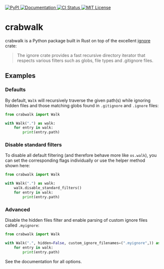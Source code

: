 <p>
    <a href="https://pypi.org/project/crabwalk/">
        <img src="https://img.shields.io/pypi/v/crabwalk.svg" alt="PyPI" />
    </a>
    <a href="https://parver.readthedocs.io/en/stable/">
        <img src="https://img.shields.io/badge/docs-read%20now-blue.svg" alt="Documentation" />
    </a>
    <a href="https://github.com/RazerM/crabwalk/actions?workflow=CI">
        <img src="https://github.com/RazerM/crabwalk/workflows/CI/badge.svg?branch=main" alt="CI Status" />
    </a>
    <a href="https://raw.githubusercontent.com/RazerM/crabwalk/master/LICENSE">
        <img src="https://img.shields.io/github/license/RazerM/crabwalk.svg" alt="MIT License" />
    </a>
</p>

# crabwalk

<!-- blurb-begin -->

crabwalk is a Python package built in Rust on top of the excellent [ignore][] crate:

> The ignore crate provides a fast recursive directory iterator that respects
> various filters such as globs, file types and .gitignore files.

[ignore]: https://github.com/BurntSushi/ripgrep/tree/master/crates/ignore

<!-- blurb-end -->

## Examples

### Defaults

By default, `Walk` will recursively traverse the given path(s) while ignoring
hidden files and those matching globs found in `.gitignore` and `.ignore` files:

```python
from crabwalk import Walk

with Walk(".") as walk:
    for entry in walk:
        print(entry.path)
```

### Disable standard filters

To disable all default filtering (and therefore behave more like `os.walk`),
you can set the corresponding flags individually or use the helper method shown
here:

```python
from crabwalk import Walk

with Walk(".") as walk:
    walk.disable_standard_filters()
    for entry in walk:
        print(entry.path)
```

### Advanced

Disable the hidden files filter and enable parsing of custom ignore files called
`.myignore`:

```python
from crabwalk import Walk

with Walk(".", hidden=False, custom_ignore_filenames=(".myignore",)) as walk:
    for entry in walk:
        print(entry.path)
```

See the documentation for all options.
